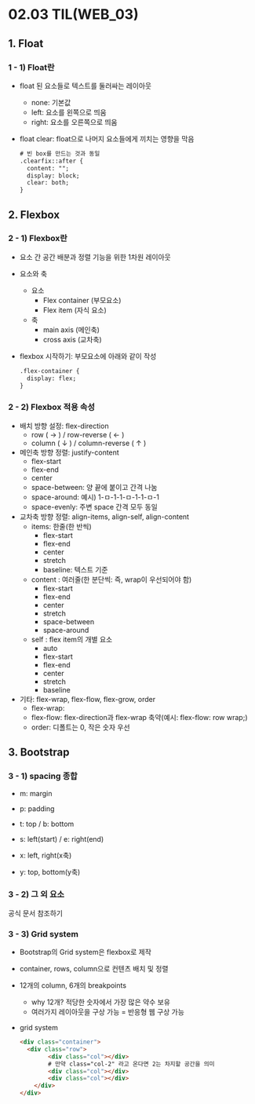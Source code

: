 # 02.03 TIL(WEB_03)

## 1. Float

### 1 - 1) Float란

- float 된 요소들로 텍스트를 둘러싸는 레이아웃

  - none: 기본값
  - left: 요소를 왼쪽으로 띄움
  - right: 요소를 오른쪽으로 띄움

- float clear: float으로 나머지 요소들에게 끼치는 영향을 막음

  ```html
  # 빈 box를 만드는 것과 동일
  .clearfix::after {
  	content: "";
  	display: block;
  	clear: both;
  }
  ```

  

## 2. Flexbox

### 2 - 1) Flexbox란

- 요소 간 공간 배분과 정렬 기능을 위한 1차원 레이아웃

- 요소와 축

  - 요소 
       - Flex container (부모요소)
       - Flex item (자식 요소)
  - 축
    - main axis (메인축)
    - cross axis (교차축)

- flexbox 시작하기: 부모요소에 아래와 같이 작성

  ```html
  .flex-container {
  	display: flex;
  }
  ```



### 2 - 2) Flexbox 적용 속성

- 배치 방향 설정: flex-direction
  - row ( → ) / row-reverse ( ← ) 
  - column ( ↓ ) / column-reverse ( ↑ )
- 메인축 방향 정렬: justify-content
  - flex-start
  - flex-end
  - center
  - space-between: 양 끝에 붙이고 간격 나눔
  - space-around: 예시) 1-ㅁ-1-1-ㅁ-1-1-ㅁ-1
  - space-evenly: 주변 space 간격 모두 동일
- 교차축 방향 정렬: align-items, align-self, align-content
  - items: 한줄(한 반씩)
    - flex-start
    - flex-end
    - center
    - stretch
    - baseline: 텍스트 기준
  - content : 여러줄(한 분단씩: 즉, wrap이 우선되어야 함)
    - flex-start
    - flex-end
    - center
    - stretch
    - space-between
    - space-around
  - self : flex item의 개별 요소
    - auto
    - flex-start
    - flex-end
    - center
    - stretch
    - baseline
- 기타: flex-wrap, flex-flow, flex-grow, order
  - flex-wrap:
  - flex-flow: flex-direction과 flex-wrap 축약(예시: flex-flow: row wrap;)
  - order: 디폴트는 0, 작은 숫자 우선

## 3. Bootstrap

### 3 - 1) spacing 종합

- m: margin

- p: padding

- t: top / b: bottom

- s: left(start) / e: right(end)

- x: left, right(x축)

- y: top, bottom(y축)

  

### 3 - 2) 그 외 요소

공식 문서 참조하기



### 3 - 3) Grid system

- Bootstrap의 Grid system은 flexbox로 제작

- container, rows, column으로 컨텐츠 배치 및 정렬

- 12개의 column, 6개의 breakpoints

  - why 12개? 적당한 숫자에서 가장 많은 약수 보유
  - 여러가지 레이아웃을 구상 가능 = 반응형 웹 구상 가능

- grid system

  ```html
  <div class="container">
  	<div class="row">
          <div class="col"></div>
          # 만약 class="col-2" 라고 온다면 2는 차지할 공간을 의미
          <div class="col"></div>
          <div class="col"></div>
      </div>
  </div>
  ```

  

